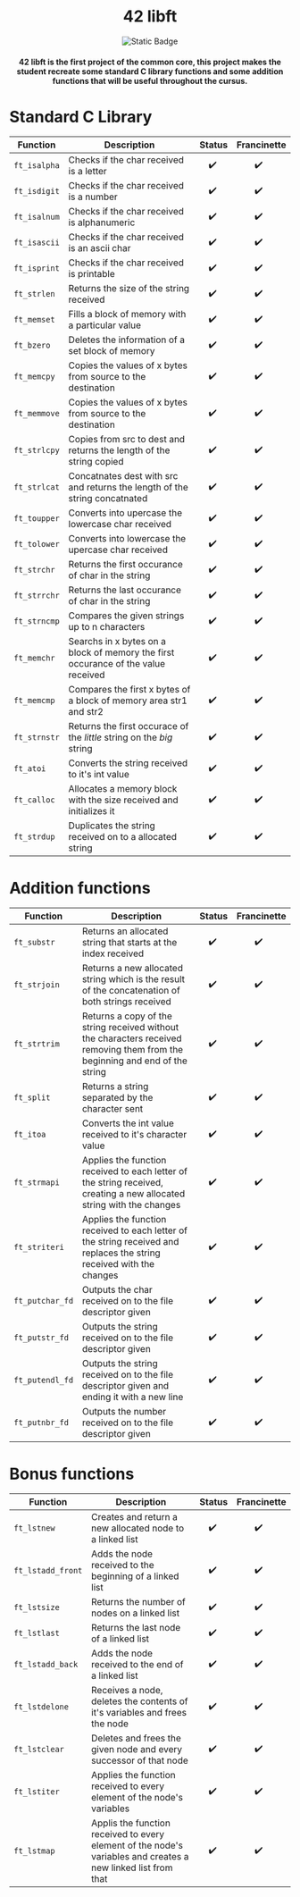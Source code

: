 <div align = "center">

# 42 libft
![Static Badge](https://img.shields.io/badge/score-125%2F100-green?style=for-the-badge&labelColor=%2312263A&color=%2306BCC1)

#### 42 libft is the first project of the common core, this project makes the student recreate some standard C library functions and some addition functions that will be useful throughout the cursus.

</div>

# Standard C Library
Function | Description                                                                       | Status | Francinette
--- |-----------------------------------------------------------------------------------| --- | --
`ft_isalpha` | Checks if the char received is a letter                                           | ✔️ ️|  ✔️
`ft_isdigit` | Checks if the char received is a number                                           | ✔️ ️|  ✔️
`ft_isalnum` | Checks if the char received is alphanumeric                                       | ✔️ ️|  ✔️
`ft_isascii` | Checks if the char received is an ascii char                                      | ✔️ ️|  ✔️
`ft_isprint` | Checks if the char received is printable                                          | ✔️ ️|  ✔️
`ft_strlen` | Returns the size of the string received                                           | ✔️ ️|  ✔️
`ft_memset` | Fills a block of memory with a particular value                                   | ✔️ ️|  ✔️
`ft_bzero` | Deletes the information of a set block of memory                                  | ✔️ ️|  ✔️
`ft_memcpy` | Copies the values of x bytes from source to the destination                       | ✔️ ️|  ✔️
`ft_memmove` | Copies the values of x bytes from source to the destination                       | ✔️ ️|  ✔️
`ft_strlcpy` | Copies from src to dest and returns the length of the string copied               | ✔️ ️|  ✔️
`ft_strlcat` | Concatnates dest with src and returns the length of the string concatnated        | ✔️ ️|  ✔️
`ft_toupper` | Converts into upercase the lowercase char received                                | ✔️ ️|  ✔️
`ft_tolower` | Converts into lowercase the upercase char received                                | ✔️ ️|  ✔️
`ft_strchr` | Returns the first occurance of char in the string                                 | ✔️ ️|  ✔️
`ft_strrchr` | Returns the last occurance of char in the string                                  | ✔️ ️|  ✔️
`ft_strncmp` | Compares the given strings up to n characters                                     | ✔️ ️|  ✔️
`ft_memchr` | Searchs in x bytes on a block of memory the first occurance of the value received | ✔️ ️|  ✔️
`ft_memcmp` | Compares the first x bytes of a block of memory area str1 and str2                | ✔️ ️|  ✔️
`ft_strnstr` | Returns the first occurace of the _little_ string on the _big_ string             | ✔️ ️|  ✔️
`ft_atoi` | Converts the string received to it's int value                                    | ✔️ ️|  ✔️
`ft_calloc` | Allocates a memory block with the size received and initializes it                | ✔️ ️|  ✔️
`ft_strdup` | Duplicates the string received on to a allocated string                           | ✔️ ️|  ✔️

# Addition functions
Function | Description                                                                                                                  | Status | Francinette
--- |------------------------------------------------------------------------------------------------------------------------------| --- | --
`ft_substr` | Returns an allocated string that starts at the index received                                                                | ✔️ ️|  ✔️
`ft_strjoin` | Returns a new allocated string which is the result of the concatenation of both strings received                             | ✔️ ️|  ✔️
`ft_strtrim` | Returns a copy of the string received without the characters received removing them from the beginning and end of the string | ✔️ ️|  ✔️
`ft_split` | Returns a string separated by the character sent                                                                             | ✔️ ️|  ✔️
`ft_itoa` | Converts the int value received to it's character value                                                                      | ✔️ ️|  ✔️
`ft_strmapi` | Applies the function received to each letter of the string received, creating a new allocated string with the changes        | ✔️ ️|  ✔️
`ft_striteri` | Applies the function received to each letter of the string received and replaces the string received with the changes        | ✔️ ️|  ✔️
`ft_putchar_fd` | Outputs the char received on to the file descriptor given                                                                    | ✔️ ️|  ✔️
`ft_putstr_fd` | Outputs the string received on to the file descriptor given                                                                  | ✔️ ️|  ✔️
`ft_putendl_fd` | Outputs the string received on to the file descriptor given and ending it with a new line                                    | ✔️ ️|  ✔️
`ft_putnbr_fd` | Outputs the number received on to the file descriptor given                                                                  | ✔️ ️|  ✔️


# Bonus functions
Function | Description                                                                                                   | Status | Francinette
--- |---------------------------------------------------------------------------------------------------------------| --- | --
`ft_lstnew` | Creates and return a new allocated node to a linked list                                                      | ✔️ ️|  ✔️
`ft_lstadd_front` | Adds the node received to the beginning of a linked list                                                      | ✔️ ️|  ✔️
`ft_lstsize` | Returns the number of nodes on a linked list                                                                  | ✔️ ️|  ✔️
`ft_lstlast` | Returns the last node of a linked list                                                                        | ✔️ ️|  ✔️
`ft_lstadd_back` | Adds the node received to the end of a linked list                                                            | ✔️ ️|  ✔️
`ft_lstdelone` | Receives a node, deletes the contents of it's variables and frees the node                                    | ✔️ ️|  ✔️
`ft_lstclear` | Deletes and frees the given node and every successor of that node                                             | ✔️ ️|  ✔️
`ft_lstiter` | Applies the function received to every element of the node's variables                                        | ✔️ ️|  ✔️
`ft_lstmap` | Applis the function received to every element of the node's variables and creates a new linked list from that | ✔️ ️|  ✔️
